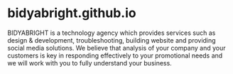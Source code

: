 # bidyabright.github.io
BIDYABRIGHT is a technology agency which provides services such as design &amp; development, troubleshooting, building website and providing social media solutions. We believe that analysis of your company and your customers is key in responding effectively to your promotional needs and we will work with you to fully understand your business.
